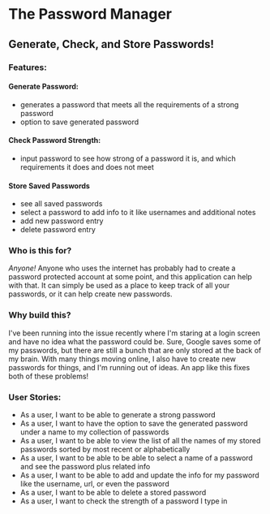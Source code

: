 # The Password Manager

## Generate, Check, and Store Passwords!

### Features:
#### Generate Password:
- generates a password that meets all the requirements of a strong password
- option to save generated password
#### Check Password Strength:
- input password to see how strong of a password it is, and which requirements it does and does not meet
#### Store Saved Passwords
- see all saved passwords
- select a password to add info to it like usernames and additional notes
- add new password entry
- delete password entry


### Who is this for?
*Anyone!* Anyone who uses the internet has probably had to create a password protected account at some point, and this
application can help with that. It can simply be used as a place to keep track of all your passwords, or it can help 
create new passwords.


### Why build this?
I've been running into the issue recently where I'm staring at a login screen and have no idea what the password could
be. Sure, Google saves some of my passwords, but there are still a bunch that are only stored at the back of my brain.
With many things moving online, I also have to create new passwords for things, and I'm running out of ideas. An app like
this fixes both of these problems!


### User Stories:
- As a user, I want to be able to generate a strong password
- As a user, I want to have the option to save the generated password under a name to my collection of passwords
- As a user, I want to be able to view the list of all the names of my stored passwords sorted by most recent or 
alphabetically
- As a user, I want to be able to be able to select a name of a password and see the password plus related info
- As a user, I want to be able to add and update the info for my password like the username, url, or even the password
- As a user, I want to be able to delete a stored password
- As a user, I want to check the strength of a password I type in
 
